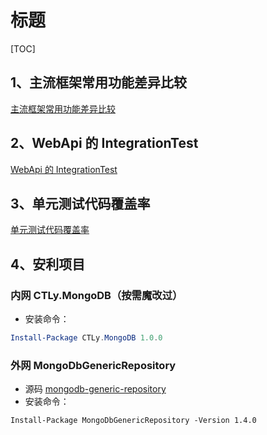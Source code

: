# 标题

[TOC]

## 1、主流框架常用功能差异比较

[主流框架常用功能差异比较](http://doc.uc108.org:8002/web/#/page/6218)

## 2、WebApi 的 IntegrationTest

[WebApi 的 IntegrationTest](http://doc.uc108.org:8002/web/#/page/6219)

## 3、单元测试代码覆盖率

[单元测试代码覆盖率](http://doc.uc108.org:8002/web/#/page/6220)

## 4、安利项目

### 内网 CTLy.MongoDB（按需魔改过）

- 安装命令：

```powershell
Install-Package CTLy.MongoDB 1.0.0
```

### 外网 MongoDbGenericRepository

- 源码
  [mongodb-generic-repository](https://github.com/alexandre-spieser/mongodb-generic-repository)
- 安装命令：

```
Install-Package MongoDbGenericRepository -Version 1.4.0
```
